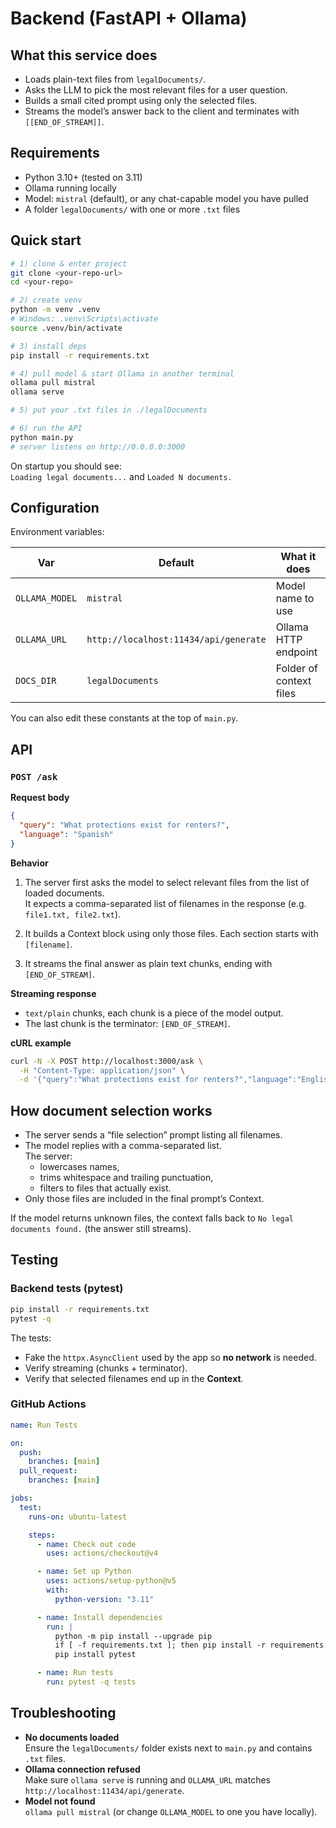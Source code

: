 # Backend (FastAPI + Ollama)

## What this service does

- Loads plain-text files from `legalDocuments/`.
- Asks the LLM to pick the most relevant files for a user question.
- Builds a small cited prompt using only the selected files.
- Streams the model’s answer back to the client and terminates with `[[END_OF_STREAM]]`.

## Requirements

- Python 3.10+ (tested on 3.11)
- Ollama running locally
- Model: `mistral` (default), or any chat-capable model you have pulled
- A folder `legalDocuments/` with one or more `.txt` files

## Quick start

```bash
# 1) clone & enter project
git clone <your-repo-url>
cd <your-repo>

# 2) create venv
python -m venv .venv
# Windows: .venv\Scripts\activate
source .venv/bin/activate

# 3) install deps
pip install -r requirements.txt

# 4) pull model & start Ollama in another terminal
ollama pull mistral
ollama serve

# 5) put your .txt files in ./legalDocuments

# 6) run the API
python main.py
# server listens on http://0.0.0.0:3000
```

On startup you should see:  
`Loading legal documents...` and `Loaded N documents.`

## Configuration

Environment variables:

| Var            | Default                               | What it does            |
| -------------- | ------------------------------------- | ----------------------- |
| `OLLAMA_MODEL` | `mistral`                             | Model name to use       |
| `OLLAMA_URL`   | `http://localhost:11434/api/generate` | Ollama HTTP endpoint    |
| `DOCS_DIR`     | `legalDocuments`                      | Folder of context files |

You can also edit these constants at the top of `main.py`.

## API

### `POST /ask`

**Request body**

```json
{
  "query": "What protections exist for renters?",
  "language": "Spanish"
}
```

**Behavior**

1. The server first asks the model to select relevant files from the list of loaded documents.  
   It expects a comma-separated list of filenames in the response (e.g. `file1.txt, file2.txt`).

2. It builds a Context block using only those files. Each section starts with `[filename]`.

3. It streams the final answer as plain text chunks, ending with `[END_OF_STREAM]`.

**Streaming response**

- `text/plain` chunks, each chunk is a piece of the model output.
- The last chunk is the terminator: `[END_OF_STREAM]`.

**cURL example**

```bash
curl -N -X POST http://localhost:3000/ask \
  -H "Content-Type: application/json" \
  -d '{"query":"What protections exist for renters?","language":"English"}'
```

## How document selection works

- The server sends a “file selection” prompt listing all filenames.
- The model replies with a comma-separated list.  
  The server:
  - lowercases names,
  - trims whitespace and trailing punctuation,
  - filters to files that actually exist.
- Only those files are included in the final prompt’s Context.

If the model returns unknown files, the context falls back to `No legal documents found.` (the answer still streams).

## Testing

### Backend tests (pytest)

```bash
pip install -r requirements.txt
pytest -q
```

The tests:

- Fake the `httpx.AsyncClient` used by the app so **no network** is needed.
- Verify streaming (chunks + terminator).
- Verify that selected filenames end up in the **Context**.

### GitHub Actions

```yaml
name: Run Tests

on:
  push:
    branches: [main]
  pull_request:
    branches: [main]

jobs:
  test:
    runs-on: ubuntu-latest

    steps:
      - name: Check out code
        uses: actions/checkout@v4

      - name: Set up Python
        uses: actions/setup-python@v5
        with:
          python-version: "3.11"

      - name: Install dependencies
        run: |
          python -m pip install --upgrade pip
          if [ -f requirements.txt ]; then pip install -r requirements.txt; fi
          pip install pytest

      - name: Run tests
        run: pytest -q tests
```

## Troubleshooting

- **No documents loaded**  
  Ensure the `legalDocuments/` folder exists next to `main.py` and contains `.txt` files.
- **Ollama connection refused**  
  Make sure `ollama serve` is running and `OLLAMA_URL` matches `http://localhost:11434/api/generate`.
- **Model not found**  
  `ollama pull mistral` (or change `OLLAMA_MODEL` to one you have locally).
